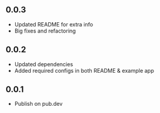 ## 0.0.3

* Updated README for extra info
* Big fixes and refactoring

## 0.0.2

* Updated dependencies
* Added required configs in both README & example app 

## 0.0.1

* Publish on pub.dev
